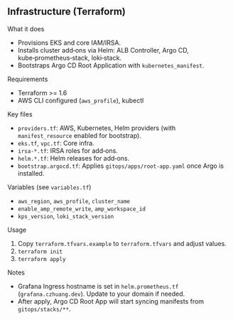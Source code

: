 Infrastructure (Terraform)
-------------------------

What it does
- Provisions EKS and core IAM/IRSA.
- Installs cluster add‑ons via Helm: ALB Controller, Argo CD, kube‑prometheus‑stack, loki‑stack.
- Bootstraps Argo CD Root Application with `kubernetes_manifest`.

Requirements
- Terraform >= 1.6
- AWS CLI configured (`aws_profile`), kubectl

Key files
- `providers.tf`: AWS, Kubernetes, Helm providers (with `manifest_resource` enabled for bootstrap).
- `eks.tf`, `vpc.tf`: Core infra.
- `irsa-*.tf`: IRSA roles for add‑ons.
- `helm.*.tf`: Helm releases for add‑ons.
- `bootstrap.argocd.tf`: Applies `gitops/apps/root-app.yaml` once Argo is installed.

Variables (see `variables.tf`)
- `aws_region`, `aws_profile`, `cluster_name`
- `enable_amp_remote_write`, `amp_workspace_id`
- `kps_version`, `loki_stack_version`

Usage
1) Copy `terraform.tfvars.example` to `terraform.tfvars` and adjust values.
2) `terraform init`
3) `terraform apply`

Notes
- Grafana Ingress hostname is set in `helm.prometheus.tf` (`grafana.czhuang.dev`). Update to your domain if needed.
- After apply, Argo CD Root App will start syncing manifests from `gitops/stacks/**`.

